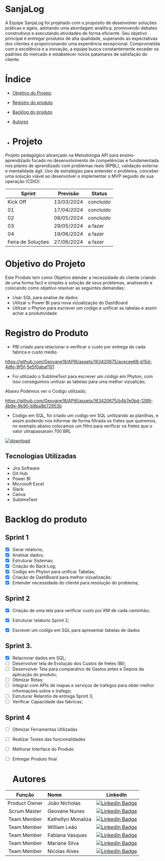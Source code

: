 # SanjaLog

A Equipe SanjaLog foi projetado com o propósito de desenvolver soluções práticas e ágeis, adotando uma abordagem analítica, promovendo debates construtivos e executando atividades de forma eficiente. Seu objetivo principal é entregar produtos de alta qualidade, superando as expectativas dos clientes e proporcionando uma experiência excepcional. Comprometida com a excelência e a inovação, a equipe busca constantemente exceder os padrões do mercado e estabelecer novos patamares de satisfação do cliente.

# Índice 
* [Objetivo do Projeto](#objetivo-do-projeto)
* [Registro do produto](#Registro-do-produto)
* [Backlog do produto](#Backlog-do-produto)
* [Autores](#autores)

* # Projeto 
Projeto pedagógico alicerçado na Metodologia API para ensino-aprendizado focado no desenvolvimento de competências e fundamentada nos pilares de aprendizado com problemas reais (RPBL), validação externa e mentalidade ágil. 
Uso de estratégias para entender o problema, conceber uma solução viável ao desenvolver e implementar o MVP seguido de sua operação (CDIO). 

Sprint | Previsão | Status|
|------|--------|------|
|Kick Off | 13/03/2024 | concluido|
|01 | 17/04/2024 | concluido |
|02|  08/05/2024| concluido |
|03| 29/05/2024 | a fazer|
|04| 19/06/2024 |a fazer |
|Feira de Soluções|27/06/2024 |a fazer |

# Objetivo do Projeto
Este Produto tem como Objetivo atender a necessidade do cliente criando de uma forma facil e simples a solução de seus problemas, analisando e colocando como objetivo resolver as seguintes demandas;
* Usar SQL para analise de dados 
* Utilizar o Power BI para nova vizualização do DashBoard
* Utilizar o Phyton para escrever um codigo e unificar as tabelas e assim achar a produtividade


# Registro do Produto

* PBI criado para relacionar e verificar o custo por entrega de cada fabrica e custo médio.

  

https://github.com/Geovane18/API6/assets/163420675/acecee68-b15d-4dfe-9f5f-5e5f0abaf101



* Foi utilizado o SublimeText para escrever um código em Phyton, com isso conseguimos unitizar as tabelas para uma melhor vizualição;

Abaixo Podemos ver o Codigo utilizado;



https://github.com/Geovane18/API6/assets/163420675/b4b7e0bd-1289-4b9e-9b90-b8ba8b72953b



* Codigo em SQL, foi criado um codigo em SQL unitizando as planilhas, e assim podendo nos informar de forma filtrada os fretes que queremos, no exemplo abaixo colocamos um filtro para verificar os fretes que o valor ultrapassaram 700 BRL



[![download](https://github.com/Geovane18/API6/assets/163420675/11117e23-1f50-47e1-a914-83eb6f683b8d)](https://youtu.be/PVSEns9_qs8?si=AI6YN4lIhhgOThV6)




## Tecnologias Utilizadas

* Jira Software
* Git Hub
* Power BI
* Microsoft Excel
* Slack
* Canva
* SublimeText


# Backlog do produto

## Sprint 1
- [x] Gerar relatorio;
- [x] Analisar dados;
- [x] Estruturar Sistemas;
- [x] Criação do Back Log;
- [x] Codigo em Phyton para unificar Tabelas;
- [x] Criação de DashBoard para melhor vizualização;
- [x] Entender necessidade do cliente para resolução do problema;

## Sprint 2
- [x] Criação de uma tela para verificar custo por KM de cada caminhão;
- [x] Estruturar relatorio Sprint 2;
- [x] Escrever um codigo em SQL para apresentar tabelas de dados 


## Sprint 3.
- [x] Relacionar dados em SQL;
- [ ] Desenvolver tela de Evolução dos Custos de fretes (BI);
- [ ] Desenvolver Tela para comparativo de Gastos antes e Depois da aplicação do produto;
- [ ] Otimizar Rotas;
- [ ] Integrar com APIs de mapas e serviços de trafegos para obter melhor informações sobre o trafego;
- [ ] Estruturar Relarotio de entrega Sprint 3;
- [ ] Verificar Capacidade das fabricas;

## Sprint 4
- [ ] Otimizar Ferramentas Utilizadas
- [ ] Realizar Testes das funcionalidades
- [ ] Melhorar Interface do Produto
- [ ] Entregar Produto final



      



   # Autores
|    Função     | Nome                                  |                                                                                                                                                      LinkedIn       |
| :-----------: | :------------------------------------ | :-------------------------------------------------------------------------------------------------------------------------------------------------------------------------------------------------------------------------------------------------------------------------------------------------------------------------: |
| Product Owner |   João Nicholas | [![Linkedin Badge](https://img.shields.io/badge/Linkedin-blue?style=flat-square&logo=Linkedin&logoColor=white)](https://www.linkedin.com/in/nicholas-fran%C3%A7a-a87b19250?utm_source=share&utm_campaign=share_via&utm_content=profile&utm_medium=ios_app)
| Scrum Master  | Geovane Nunes   | [![Linkedin Badge](https://img.shields.io/badge/Linkedin-blue?style=flat-square&logo=Linkedin&logoColor=white)](www.linkedin.com/in/geovanealnunes)   
| Team Member   | Kathellyn Monaliza  | [![Linkedin Badge](https://img.shields.io/badge/Linkedin-blue?style=flat-square&logo=Linkedin&logoColor=white)](https://www.linkedin.com/in/kathellyn-monaliza-rodrigu%C3%AAs-pereira-6a304622b?utm_source=share&utm_campaign=share_via&utm_content=profile&utm_medium=android_app)
| Team Member   | William Leão  | [![Linkedin Badge](https://img.shields.io/badge/Linkedin-blue?style=flat-square&logo=Linkedin&logoColor=white)](https://www.linkedin.com/in/william-henrique-vieira-le%C3%A3o-4426a71a1?utm_source=share&utm_campaign=share_via&utm_content=profile&utm_medium=android_app)     
| Team Member   | Fabiana Vasques  |[![Linkedin Badge](https://img.shields.io/badge/Linkedin-blue?style=flat-square&logo=Linkedin&logoColor=white)](https://www.linkedin.com/in/fabiana-vasques-7b9b5927?utm_source=share&utm_campaign=share_via&utm_content=profile&utm_medium=android_app)     
| Team Member   | Mariane Silva  | [![Linkedin Badge](https://img.shields.io/badge/Linkedin-blue?style=flat-square&logo=Linkedin&logoColor=white)](https://www.linkedin.com/in/mariane-aparecida-da-silva-ferreira-1b8152175?utm_source=share&utm_campaign=share_via&utm_content=profile&utm_medium=android_app)     
| Team Member   | Nicolas Alves  | [![Linkedin Badge](https://img.shields.io/badge/Linkedin-blue?style=flat-square&logo=Linkedin&logoColor=white)](https://www.linkedin.com/in/nicolas-alves-650054172?utm_source=share&utm_campaign=share_via&utm_content=profile&utm_medium=android_app)         

